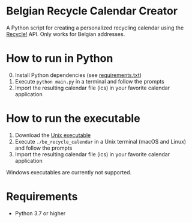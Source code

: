 # Belgian Recycle Calendar Creator

A Python script for creating a personalized recycling calendar using the [Recycle!](https://recycleapp.be) API. Only works for Belgian addresses.

# How to run in Python

0. Install Python dependencies (see [requirements.txt](requirements.txt))
1. Execute `python main.py` in a terminal and follow the prompts
2. Import the resulting calendar file (ics) in your favorite calendar application

# How to run the executable

1. Download the [Unix executable](dist/be_recycle_calendar)
2. Execute `./be_recycle_calendar` in a Unix terminal (macOS and Linux) and follow the prompts
3. Import the resulting calendar file (ics) in your favorite calendar application

Windows executables are currently not supported.

# Requirements

* Python 3.7 or higher
